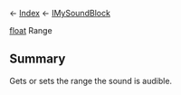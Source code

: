 ← [Index](Api-Index) ← [IMySoundBlock](SpaceEngineers.Game.ModAPI.Ingame.IMySoundBlock)

[float](System.Single) Range

## Summary

Gets or sets the range the sound is audible.

